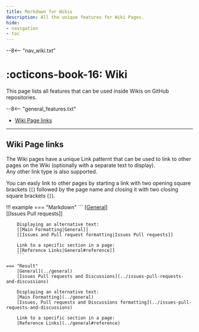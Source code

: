 ```yaml
---
title: Markdown for Wikis
description: All the unique features for Wiki Pages.
hide:
- navigation
- toc
---
```


[general]: https://andre601.ch

--8<-- "nav_wiki.txt"
    
# :octicons-book-16: Wiki
This page lists all features that can be used inside Wikis on GitHub repositories.

--8<-- "general_features.txt"

- [Wiki Page links](#wiki-page-links)

----
## Wiki Page links
The Wiki pages have a unique Link patternt that can be used to link to other pages on the Wiki (optionally with a separate text to display).  
Any other link type is also supported.

You can easly link to other pages by starting a link with two opening square brackets (`[`) followed by the page name and closing it with two closing square brackets (`]`).

!!! example
    === "Markdown"
        ```
        [[General]]  
        [[Issues Pull requests]]
        
        Displaying an alternative text:  
        [[Main Formatting|General]]  
        [[Issues and Pull request formatting|Issues Pull requests]]
        
        Link to a specific section in a page:  
        [[Reference Links|General#reference]]
        ```
        
    === "Result"
        [General](../general)  
        [Issues Pull requests and Discussions](../issues-pull-requests-and-discussions)
        
        Displaying an alternative text:  
        [Main Formatting](../general)  
        [Issues, Pull requests and Discussions formatting](../issues-pull-requests-and-discussions)
        
        Link to a specific section in a page:  
        [Reference Links](../general#reference)
